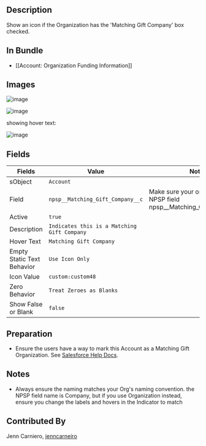 ## Description

Show an icon if the Organization has the 'Matching Gift Company' box checked. 

## In Bundle

* [[Account: Organization Funding Information]]

## Images

![image](https://user-images.githubusercontent.com/71383648/228939160-ab8b532f-fd23-445e-b84c-816608f75431.png)


![image](https://user-images.githubusercontent.com/71383648/228938938-8cd3a7da-035f-4c72-9516-a0921aa67bf0.png)

showing hover text:

![image](https://user-images.githubusercontent.com/71383648/228938773-297a4b4f-9721-4486-87a4-b67ad217cc37.png)

## Fields

| Fields | Value | Notes |
|-----------|-----------|-----------|
|sObject|`Account`
|Field|`npsp__Matching_Gift_Company__c`|Make sure your org uses the NPSP field npsp__Matching_Gift_Company__c|
|Active|`true`
|Description|`Indicates this is a Matching Gift Company`
|Hover Text|`Matching Gift Company`
|Empty Static Text Behavior|`Use Icon Only`
|Icon Value|`custom:custom48`
|Zero Behavior|`Treat Zeroes as Blanks`
|Show False or Blank|`false`

## Preparation
* Ensure the users have a way to mark this Account as a Matching Gift Organization. See [Salesforce Help Docs](https://help.salesforce.com/s/articleView?id=sfdo.NPSP_Work_with_Matching_Gifts.htm&type=5).

## Notes

* Always ensure the naming matches your Org's naming convention. the NPSP field name is Company, but if you use Organization instead, ensure you change the labels and hovers in the Indicator to match

## Contributed By
Jenn Carniero, [jenncarneiro](https://github.com/jenncarneiro)



